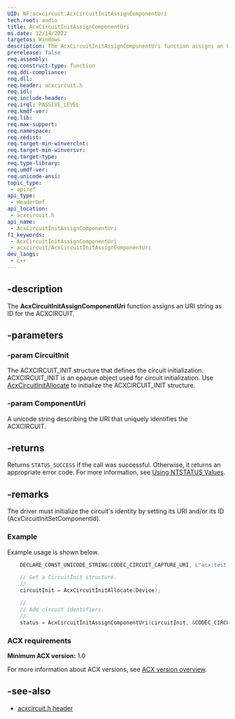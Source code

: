```yaml
---
UID: NF:acxcircuit.AcxCircuitInitAssignComponentUri
tech.root: audio
title: AcxCircuitInitAssignComponentUri
ms.date: 12/14/2022
targetos: Windows
description: The AcxCircuitInitAssignComponentUri function assigns an URI string as identifier for the ACXCIRCUIT.
prerelease: false
req.assembly: 
req.construct-type: function
req.ddi-compliance: 
req.dll: 
req.header: acxcircuit.h
req.idl: 
req.include-header: 
req.irql: PASSIVE_LEVEL
req.kmdf-ver: 
req.lib: 
req.max-support: 
req.namespace: 
req.redist: 
req.target-min-winverclnt: 
req.target-min-winversvr: 
req.target-type: 
req.type-library: 
req.umdf-ver: 
req.unicode-ansi: 
topic_type:
 - apiref
api_type:
 - HeaderDef
api_location:
 - acxcircuit.h
api_name:
 - AcxCircuitInitAssignComponentUri
f1_keywords:
 - AcxCircuitInitAssignComponentUri
 - acxcircuit/AcxCircuitInitAssignComponentUri
dev_langs:
 - c++
---
```


## -description

The **AcxCircuitInitAssignComponentUri** function assigns an URI string as ID for the ACXCIRCUIT.

## -parameters

### -param CircuitInit

The ACXCIRCUIT_INIT structure that defines the circuit initialization. ACXCIRCUIT_INIT is an opaque object used for circuit initialization. Use [AcxCircuitInitAllocate](nf-acxcircuit-acxcircuitinitallocate.md) to initialize the ACXCIRCUIT_INIT structure.

### -param ComponentUri

A unicode string describing the URI that uniquely identifies the ACXCIRCUIT.

## -returns

Returns `STATUS_SUCCESS` if the call was successful. Otherwise, it returns an appropriate error code. For more information, see [Using NTSTATUS Values](/windows-hardware/drivers/kernel/using-ntstatus-values).

## -remarks

The driver must initialize the circuit's identity by setting its URI and/or its ID (AcxCircuitInitSetComponentId).

### Example

Example usage is shown below.

```cpp
    DECLARE_CONST_UNICODE_STRING(CODEC_CIRCUIT_CAPTURE_URI, L"acx:test:acxcodectestdriver:codec0:circuit0:microphone0");

    // Get a CircuitInit structure.
    //
    circuitInit = AcxCircuitInitAllocate(Device);

    //
    // Add circuit identifiers.
    //
    status = AcxCircuitInitAssignComponentUri(circuitInit, &CODEC_CIRCUIT_CAPTURE_URI);

```

### ACX requirements

**Minimum ACX version:** 1.0

For more information about ACX versions, see [ACX version overview](/windows-hardware/drivers/audio/acx-version-overview).

## -see-also

- [acxcircuit.h header](index.md)
